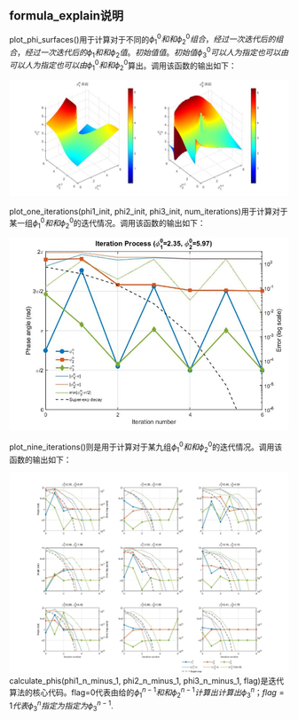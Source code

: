 ## formula_explain说明
plot_phi_surfaces()用于计算对于不同的$\phi_1^0和和\phi_2^0组合，经过一次迭代后的组合，经过一次迭代后的\phi_1和和\phi_2值。初始值值。初始值\phi_3^0可以人为指定也可以由可以人为指定也可以由\phi_1^0和和\phi_2^0$算出。调用该函数的输出如下：

![alt text](surface.jpg)

plot_one_iterations(phi1_init, phi2_init, phi3_init, num_iterations)用于计算对于某一组$\phi_1^0和和\phi_2^0$的迭代情况。调用该函数的输出如下：

![alt text](<without add pi.jpg>)

plot_nine_iterations()则是用于计算对于某九组$\phi_1^0和和\phi_2^0$的迭代情况。调用该函数的输出如下：

![alt text](<nine plot.jpg>)
calculate_phis(phi1_n_minus_1, phi2_n_minus_1, phi3_n_minus_1, flag)是迭代算法的核心代码。flag=0代表由给的$\phi_1^{n-1}和和\phi_2^{n-1}计算出计算出\phi_3^{n}；flag=1代表\phi_3^{n}指定为指定为\phi_3^{n-1}$.
